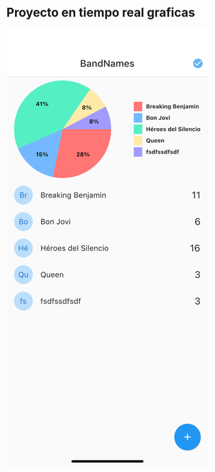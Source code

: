 # Proyecto en tiempo real graficas

![Alt text](https://github.com/ChristianCruzArango/graficas-flutter/blob/main/assets/graficas.png?raw=true "Title")
